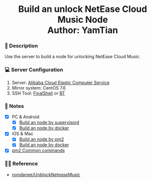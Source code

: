<h1 align="center">
  Build an unlock NetEase Cloud Music Node
  <br>
  Author: YamTian
</h1>

### 📜 Description
Use the server to build a node for unlocking NetEase Cloud Music.
### 💻 Server Configuration
1. Server: [Alibaba Cloud Elastic Computer Service](https://www.aliyun.com/product/swas)
2. Mirror system: CentOS 7.6
3. SSH Tool: [FinalShell](http://www.hostbuf.com/t/988.html) or [BT](https://www.bt.cn)
### 📔 Notes
- [x] PC & Android
  - [x] [Build an node by supervisord](https://github.com/YamTian/Notes/blob/master/NeteaseMusic/supervisord.md)
  - [x] [Build an node by docker](https://github.com/YamTian/Notes/blob/master/NeteaseMusic/Docker_pc.md)
- [x] iOS & Mac 
  - [x] [Build an node by pm2](https://github.com/YamTian/Notes/blob/master/NeteaseMusic/pm2.md)
  - [x] [Build an node by docker](https://github.com/YamTian/Notes/blob/master/NeteaseMusic/Docker_ios.md)
- [x] [pm2 Common commands](https://github.com/YamTian/Notes/blob/master/NeteaseMusic/pm2_commands.md)
### 👨‍💻 Reference
- [nondanee/UnblockNeteaseMusic](https://github.com/nondanee/UnblockNeteaseMusic)
